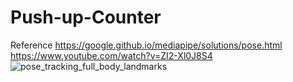 # Push-up-Counter
Reference
https://google.github.io/mediapipe/solutions/pose.html
https://www.youtube.com/watch?v=ZI2-Xl0J8S4
![pose_tracking_full_body_landmarks](https://user-images.githubusercontent.com/59495157/169483681-2fec6154-9145-4e3a-bacb-06ab0e76258e.png)

